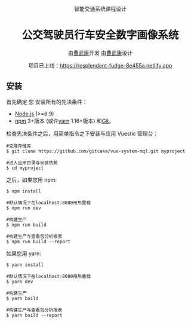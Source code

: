 <p align="center">智能交通系统课程设计</p>

<h1 align="center"> 公交驾驶员行车安全数字画像系统 </h1>

<p align="center">
  由<a href="https://github.com/gitcaka">曹武康</a>开发
  由<a href="https://github.com/gitcaka">曹武康</a>设计  
</p>

<p align="center">项目已上线：<a href="https://resplendent-fudge-8e455a.netlify.app">https://resplendent-fudge-8e455a.netlify.app</a></p>

## 安装

首先确定 您 安装所有的先决条件：

- [Node.js](https://nodejs.org/en/) (>=8.9)
- [npm](https://www.npmjs.com/get-npm) 3+版本 (或许[yarn](https://yarnpkg.com/lang/en/docs/install/#mac-stable) 1.16+版本) 和[Git](https://git-scm.com/)。

检查先决条件之后，用简单指令之下安装与应用 Vuestic 管理台：

```
#克隆存储库
$ git clone https://github.com/gitcaka/vue-system-mql.git myproject

#进入应用目录与安装依赖
$ cd myproject
```

之后，如果您用 npm:

```
$ npm install

#默认情况下在localhost:8080用热重载
$ npm run dev

#构建生产
$ npm run build

#构建生产与查看包分析报表
$ npm run build --report
```

如果您用 yarn:

```
$ yarn install

#默认情况下在localhost:8080用热重载
$ yarn dev

#构建生产
$ yarn build

#构建生产与查看包分析报表
$ yarn build --report
```
